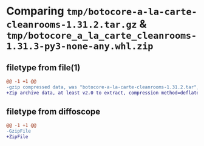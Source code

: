 # Comparing `tmp/botocore-a-la-carte-cleanrooms-1.31.2.tar.gz` & `tmp/botocore_a_la_carte_cleanrooms-1.31.3-py3-none-any.whl.zip`

## filetype from file(1)

```diff
@@ -1 +1 @@
-gzip compressed data, was "botocore-a-la-carte-cleanrooms-1.31.2.tar", last modified: Wed Jul 12 01:44:28 2023, max compression
+Zip archive data, at least v2.0 to extract, compression method=deflate
```

## filetype from diffoscope

```diff
@@ -1 +1 @@
-GzipFile
+ZipFile
```

